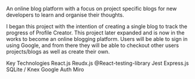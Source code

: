 An online blog platform with a focus on project specific blogs for new developers to learn and organise their thoughts.

I began this project with the intention of creating a single blog to track the progress of Profile Creator. This project later expanded and is now in the works to become an online blogging platform. Users will be able to sign in using Google, and from there they will be able to checkout other users projects/blogs as well as create their own.

Key Technologies
  React.js
  Reudx.js
  @React-testing-library
  Jest
  Express.js
  SQLite / Knex
  Google Auth
  Miro
